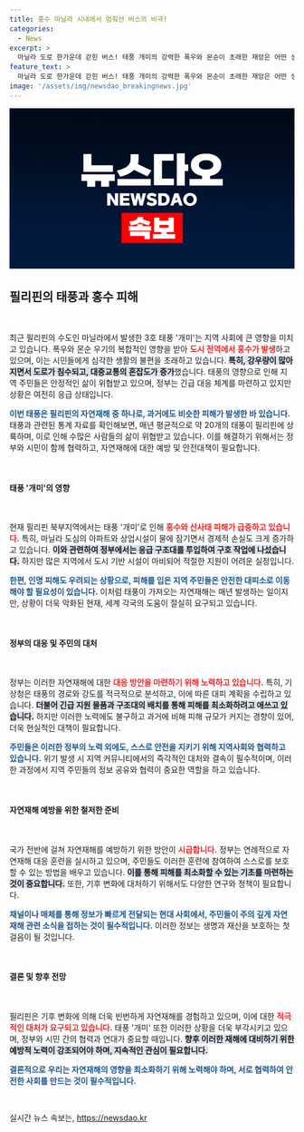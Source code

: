 ```yaml
---
title: 홍수 마닐라 시내에서 멈춰선 버스의 비극!
categories:
  - News
excerpt: >
  마닐라 도로 한가운데 갇힌 버스! 태풍 개미의 강력한 폭우와 몬순이 초래한 재앙은 어떤 상황일까? 필리핀 북부의 비극적인 현장을 확인하세요!
feature_text: >
  마닐라 도로 한가운데 갇힌 버스! 태풍 개미의 강력한 폭우와 몬순이 초래한 재앙은 어떤 상황일까? 필리핀 북부의 비극적인 현장을 확인하세요!
image: '/assets/img/newsdao_breakingnews.jpg'
---
```


<p><img src="/assets/img/newsdao_breakingnews.jpg" alt="flaretime 속보" /></p>

<h2 data-ke-size="size26">필리핀의 태풍과 홍수 피해</h2>

<p data-ke-size="size16">&nbsp;</p>

<p>최근 필리핀의 수도인 마닐라에서 발생한 3호 태풍 '개미'는 지역 사회에 큰 영향을 미치고 있습니다. 폭우와 몬순 우기의 복합적인 영향을 받아 <b><span style="color: #ee2323;">도시 전역에서 홍수가 발생</span></b>하고 있으며, 이는 시민들에게 심각한 생활의 불편을 초래하고 있습니다. <b><span style="background-color: #21538527;">특히, 강우량이 많아지면서 도로가 침수되고, 대중교통의 혼잡도가 증가</span></b>했습니다. 태풍의 영향으로 인해 지역 주민들은 안정적인 삶이 위협받고 있으며, 정부는 긴급 대응 체계를 마련하고 있지만 상황은 여전히 응급 상태입니다. </p>

<p><b><span style="color: #1a5490;">이번 태풍은 필리핀의 자연재해 중 하나로, 과거에도 비슷한 피해가 발생한 바 있습니다.</span></b> 태풍과 관련된 통계 자료를 확인해보면, 매년 평균적으로 약 20개의 태풍이 필리핀에 상륙하며, 이로 인해 수많은 사람들의 삶이 위협받고 있습니다. 이를 해결하기 위해서는 정부와 시민이 함께 협력하고, 자연재해에 대한 예방 및 안전대책이 필요합니다.</p>

<p data-ke-size="size16">&nbsp;</p>

<h4>태풍 '개미'의 영향</h4>

<p data-ke-size="size16">&nbsp;</p>

<p>현재 필리핀 북부지역에서는 태풍 '개미'로 인해 <b><span style="color: #ee2323;">홍수와 산사태 피해가 급증하고 있습니다.</span></b> 특히, 마닐라 도심의 아파트와 상업시설이 물에 잠기면서 경제적 손실도 크게 증가하고 있습니다. <b><span style="background-color: #21538527;">이와 관련하여 정부에서는 응급 구조대를 투입하여 구호 작업에 나섰습니다.</span></b> 하지만 많은 지역에서 도시 기반 시설이 마비되어 적절한 지원이 어려운 실정입니다.</p>

<p><b><span style="color: #1a5490;">한편, 인명 피해도 우려되는 상황으로, 피해를 입은 지역 주민들은 안전한 대피소로 이동해야 할 필요성이 있습니다.</span></b> 이처럼 태풍이 가져오는 자연재해는 매년 발생하는 일이지만, 상황이 더욱 악화된 현재, 세계 각국의 도움이 절실히 요구되고 있습니다.</p>

<p data-ke-size="size16">&nbsp;</p>

<h4>정부의 대응 및 주민의 대처</h4>

<p data-ke-size="size16">&nbsp;</p>

<p>정부는 이러한 자연재해에 대한 <b><span style="color: #ee2323;">대응 방안을 마련하기 위해 노력하고 있습니다.</span></b> 특히, 기상청은 태풍의 경로와 강도를 적극적으로 분석하고, 이에 따른 대피 계획을 수립하고 있습니다. <b><span style="background-color: #21538527;">더불어 긴급 지원 물품과 구조대의 배치를 통해 피해를 최소화하려고 애쓰고 있습니다.</span></b> 하지만 이러한 노력에도 불구하고 과거에 비해 피해 규모가 커지는 경향이 있어, 더욱 현실적인 대책이 필요합니다.</p>

<p><b><span style="color: #1a5490;">주민들은 이러한 정부의 노력 외에도, 스스로 안전을 지키기 위해 지역사회와 협력하고 있습니다.</span></b> 위기 발생 시 지역 커뮤니티에서의 즉각적인 대처와 결속이 필수적이며, 이러한 과정에서 지역 주민들의 정보 공유와 협력이 중요한 역할을 하고 있습니다.</p>

<p data-ke-size="size16">&nbsp;</p>

<h4>자연재해 예방을 위한 철저한 준비</h4>

<p data-ke-size="size16">&nbsp;</p>

<p>국가 전반에 걸쳐 자연재해를 예방하기 위한 방안이 <b><span style="color: #ee2323;">시급합니다.</span></b> 정부는 연례적으로 자연재해 대응 훈련을 실시하고 있으며, 주민들도 이러한 훈련에 참여하여 스스로를 보호할 수 있는 방법을 배우고 있습니다. <b><span style="background-color: #21538527;">이를 통해 피해를 최소화할 수 있는 기초를 마련하는 것이 중요합니다.</span></b> 또한, 기후 변화에 대처하기 위해서도 다양한 연구와 정책이 필요합니다.</p>

<p><b><span style="color: #1a5490;">채널이나 매체를 통해 정보가 빠르게 전달되는 현대 사회에서, 주민들이 주의 깊게 자연재해 관련 소식을 접하는 것이 필수적입니다.</span></b> 이러한 정보는 생명과 재산을 보호하는 첫걸음이 될 것입니다.</p>

<p data-ke-size="size16">&nbsp;</p>

<h4>결론 및 향후 전망</h4>

<p data-ke-size="size16">&nbsp;</p>

<p>필리핀은 기후 변화에 의해 더욱 빈번하게 자연재해를 경험하고 있으며, 이에 대한 <b><span style="color: #ee2323;">적극적인 대처가 요구되고 있습니다.</span></b> 태풍 '개미' 또한 이러한 상황을 더욱 부각시키고 있으며, 정부와 시민 간의 협력과 연대가 중요할 때입니다. <b><span style="background-color: #21538527;">향후 이러한 재해에 대비하기 위한 예방적 노력이 강조되어야 하며, 지속적인 관심이 필요합니다.</span></b></p>

<p><b><span style="color: #1a5490;">결론적으로 우리는 자연재해의 영향을 최소화하기 위해 노력해야 하며, 서로 협력하여 안전한 사회를 만드는 것이 필수적입니다.</span></b></p>

<p data-ke-size="size16">&nbsp;</p>
실시간 뉴스 속보는, <a href="https://newsdao.kr" rel="dofollow">https://newsdao.kr</a>


